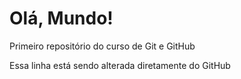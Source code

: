 # Olá, Mundo!
Primeiro repositório do curso de Git e GitHub 

Essa linha está sendo alterada diretamente do GitHub

